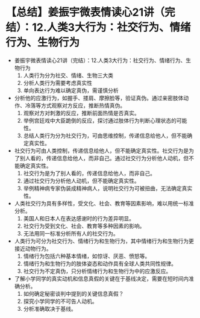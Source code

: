 # 【总结】姜振宇微表情读心21讲（完结）：12.人类3大行为：社交行为、情绪行为、生物行为

-   姜振宇微表情读心21讲（完结）：12.人类3大行为：社交行为、情绪行为、生物行为
    1.  人类行为分为社交、情绪、生物三大类
    2.  分析人类行为需要考虑真实性
    3.  单向表达行为难以确定真伪，需谨慎分析
-   分析他的应激行为，如握手、搂肩、摩擦脸等，验证真伪。通过亲密肢体动作、冷落等方式观察对方反应，推断热情真伪。
    1.  观察对方对刺激的反应，推断前面热情是否真实。
    2.  举例宫廷戏中大臣跪倒的反应，探讨通过肢体行为判断心理状态的可能性。
    3.  总结人类行为分为社交行为，可由思维控制，传递信息给他人，但不能确定真实性。
-   社交行为可由人类控制，传递信息给他人，但不能确定真实性。社交行为是为了别人看的，传递信息给他人，而非自己。通过社交行为分析他人动机，但不能确定真实性。
    1.  社交行为是为了别人看的，传递信息给他人，而非自己。
    2.  通过社交行为分析他人动机，但不能确定真实性。
    3.  举例精神病专家伪装成精神病人，说明社交行为可被扭曲，无法确定真实性。
-   人类社交行为具有多样性，受文化、社会、教育等因素影响，难以用统一标准分析。
    1.  美国人和日本人在表达感谢时的行为差异明显。
    2.  社交行为受到文化、社会、教育等多种因素的影响。
    3.  无法用同一标准分析所有人的社交行为。
-   人类行为可分为社交行为、情绪行为和生物行为，其中情绪行为和生物行为更接近动物行为。
    1.  情绪行为包括六种基本情绪，如惊讶、厌恶、愤怒等。
    2.  情绪行为和生物行为的肢体姿态和动作具有全球人类共同性规律。
    3.  社交行为不定真伪，只分析情绪行为和生物行为中的应激反应。
-   了解小学同学的真实动机和信息真假的关键在于基线决定，需要在短时间内准确分析。
    1.  如何确定秘密谈判中提到的关键信息真假？
    2.  探究小学同学的不可告人动机。
    3.  分析准确取决于基线。
